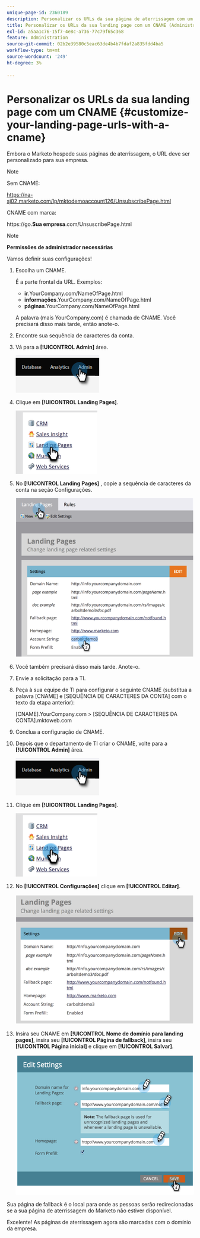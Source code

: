 ```yaml
---
unique-page-id: 2360189
description: Personalizar os URLs da sua página de aterrissagem com um CNAME (Administração) - Documentação do Marketo - Documentação do produto
title: Personalizar os URLs da sua landing page com um CNAME (Administração)
exl-id: a5aa1c76-15f7-4e8c-a736-77c79f65c368
feature: Administration
source-git-commit: 02b2e39580c5eac63de4b4b7fdaf2a835fdd4ba5
workflow-type: tm+mt
source-wordcount: '249'
ht-degree: 3%

---
```


# Personalizar os URLs da sua landing page com um CNAME  {#customize-your-landing-page-urls-with-a-cname}

Embora o Marketo hospede suas páginas de aterrissagem, o URL deve ser personalizado para sua empresa.

>[!NOTE]
>
>Sem CNAME:
>
>https://na-sj02.marketo.com/lp/mktodemoaccount126/UnsubscribePage.html
>
>CNAME com marca:
>
>https://go.**Sua empresa**.com/UnsuscribePage.html

>[!NOTE]
>
>**Permissões de administrador necessárias**

Vamos definir suas configurações!

1. Escolha um CNAME.

   É a parte frontal da URL. Exemplos:

   * **ir**.YourCompany.com/NameOfPage.html
   * **informações**.YourCompany.com/NameOfPage.html
   * **páginas**.YourCompany.com/NameOfPage.html

   A palavra (mais YourCompany.com) é chamada de CNAME. Você precisará disso mais tarde, então anote-o.

1. Encontre sua sequência de caracteres da conta.

1. Vá para a **[!UICONTROL Admin]** área.

   ![](assets/customize-your-landing-page-urls-with-a-cname-1.png)

1. Clique em **[!UICONTROL Landing Pages]**.

   ![](assets/customize-your-landing-page-urls-with-a-cname-2.png)

1. No **[!UICONTROL Landing Pages]** , copie a sequência de caracteres da conta na seção Configurações.

   ![](assets/customize-your-landing-page-urls-with-a-cname-3.png)

1. Você também precisará disso mais tarde. Anote-o.

1. Envie a solicitação para a TI.

1. Peça à sua equipe de TI para configurar o seguinte CNAME (substitua a palavra [CNAME] e [SEQUÊNCIA DE CARACTERES DA CONTA] com o texto da etapa anterior):

   [CNAME].YourCompany.com > [SEQUÊNCIA DE CARACTERES DA CONTA].mktoweb.com

1. Conclua a configuração de CNAME.

1. Depois que o departamento de TI criar o CNAME, volte para a **[!UICONTROL Admin]** área.

   ![](assets/customize-your-landing-page-urls-with-a-cname-4.png)

1. Clique em **[!UICONTROL Landing Pages]**.

   ![](assets/customize-your-landing-page-urls-with-a-cname-5.png)

1. No **[!UICONTROL Configurações]** clique em **[!UICONTROL Editar]**.

   ![](assets/customize-your-landing-page-urls-with-a-cname-6.png)

1. Insira seu CNAME em **[!UICONTROL Nome de domínio para landing pages]**, insira seu **[!UICONTROL Página de fallback]**, insira seu **[!UICONTROL Página inicial]** e clique em **[!UICONTROL Salvar]**.

   ![](assets/customize-your-landing-page-urls-with-a-cname-7.png)

Sua página de fallback é o local para onde as pessoas serão redirecionadas se a sua página de aterrissagem do Marketo não estiver disponível.

Excelente! As páginas de aterrissagem agora são marcadas com o domínio da empresa.
